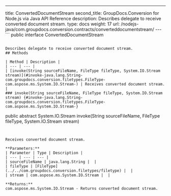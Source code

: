 ---
title: ConvertedDocumentStream
second_title: GroupDocs.Conversion for Node.js via Java API Reference
description: Describes delegate to receive converted document stream.
type: docs
weight: 17
url: /nodejs-java/com.groupdocs.conversion.contracts/converteddocumentstream/
---```
public interface ConvertedDocumentStream
```

Describes delegate to receive converted document stream.
## Methods

| Method | Description |
| --- | --- |
| [invoke(String sourceFileName, FileType fileType, System.IO.Stream stream)](#invoke-java.lang.String-com.groupdocs.conversion.filetypes.FileType-com.aspose.ms.System.IO.Stream-) | Receives converted document stream. |
### invoke(String sourceFileName, FileType fileType, System.IO.Stream stream) {#invoke-java.lang.String-com.groupdocs.conversion.filetypes.FileType-com.aspose.ms.System.IO.Stream-}
```
public abstract System.IO.Stream invoke(String sourceFileName, FileType fileType, System.IO.Stream stream)
```


Receives converted document stream.

**Parameters:**
| Parameter | Type | Description |
| --- | --- | --- |
| sourceFileName | java.lang.String |  |
| fileType | [FileType](../../com.groupdocs.conversion.filetypes/filetype) |  |
| stream | com.aspose.ms.System.IO.Stream |  |

**Returns:**
com.aspose.ms.System.IO.Stream - Returns converted document stream.
